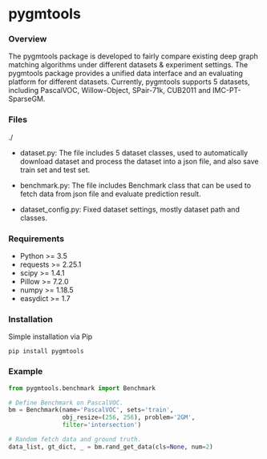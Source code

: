 # pygmtools

### Overview

The pygmtools package is developed to fairly compare existing deep graph matching algorithms under different datasets & experiment settings. The pygmtools package provides a unified data interface and an evaluating platform for different datasets. Currently, pygmtools supports 5 datasets, including PascalVOC, Willow-Object, SPair-71k, CUB2011 and IMC-PT-SparseGM.



### Files

./

- dataset.py: The file includes 5 dataset classes, used to automatically download dataset and process the dataset into a json file, and also save train set and test set.

- benchmark.py: The file includes Benchmark class that can be used to fetch data from json file and evaluate prediction result.
- dataset_config.py: Fixed dataset settings, mostly dataset path and classes.



### Requirements

- Python >= 3.5
- requests >= 2.25.1
- scipy >= 1.4.1
- Pillow >= 7.2.0
- numpy >= 1.18.5
- easydict >= 1.7



### Installation

Simple installation via Pip

```shell
pip install pygmtools
```



### Example

```python
from pygmtools.benchmark import Benchmark

# Define Benchmark on PascalVOC.
bm = Benchmark(name='PascalVOC', sets='train', 
               obj_resize=(256, 256), problem='2GM',
               filter='intersection')

# Random fetch data and ground truth.
data_list, gt_dict, _ = bm.rand_get_data(cls=None, num=2)
```


